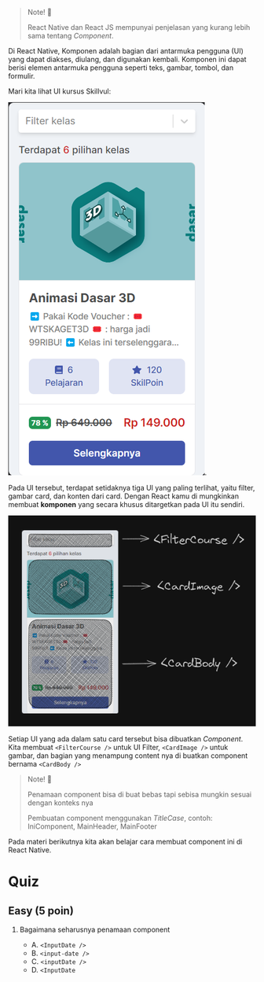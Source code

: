 > Note! 📝
>
> React Native dan React JS mempunyai penjelasan yang kurang lebih sama tentang _Component_.

Di React Native, Komponen adalah bagian dari antarmuka pengguna (UI) yang dapat diakses, diulang, dan digunakan kembali. Komponen ini dapat berisi elemen antarmuka pengguna seperti teks, gambar, tombol, dan formulir.

Mari kita lihat UI kursus Skillvul:

![Init React](../../Assets/Materi/Component/ui-course-skilvul.png).

Pada UI tersebut, terdapat setidaknya tiga UI yang paling terlihat, yaitu filter, gambar card, dan konten dari card. Dengan React kamu di mungkinkan membuat **komponen** yang secara khusus ditargetkan pada UI itu sendiri.

![Init React](../../Assets/Materi/Component/component-explanation.png)

<!--
<iframe src="https://snack.expo.dev/@doltons/konsep-dasar-component" height="500" width="100%"></iframe> -->

Setiap UI yang ada dalam satu card tersebut bisa dibuatkan _Component_. Kita membuat `<FilterCourse />` untuk UI Filter, `<CardImage />` untuk gambar, dan bagian yang menampung content nya di buatkan component bernama `<CardBody />`

> Note! 📝
>
> Penamaan component bisa di buat bebas tapi sebisa mungkin sesuai dengan konteks nya
>
> Pembuatan component menggunakan _TitleCase_, contoh: IniComponent, MainHeader, MainFooter

Pada materi berikutnya kita akan belajar cara membuat component ini di React Native.

# Quiz

## Easy (5 poin)

1.  Bagaimana seharusnya penamaan component

    - A. `<InputDate />`
    - B. `<input-date />`
    - C. `<inputDate />`
    - D. `<InputDate`
